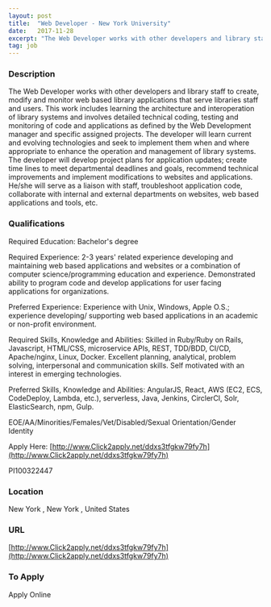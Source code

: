 ```yaml
---
layout: post
title:  "Web Developer - New York University"
date:   2017-11-28
excerpt: "The Web Developer works with other developers and library staff to create, modify and monitor web based library applications that serve libraries staff and users. This work includes learning the architecture and interoperation of library systems and involves detailed technical coding, testing and monitoring of code and applications as defined..."
tag: job
---
```


### Description   

The Web Developer works with other developers and library staff to create, modify and monitor web based library applications that serve libraries staff and users. This work includes learning the architecture and interoperation of library systems and involves detailed technical coding, testing and monitoring of code and applications as defined by the Web Development manager and specific assigned projects. The developer will learn current and evolving technologies and seek to implement them when and where appropriate to enhance the operation and management of library systems. The developer will develop project plans for application updates; create time lines to meet departmental deadlines and goals, recommend technical improvements and implement modifications to websites and applications. He/she will serve as a liaison with staff, troubleshoot application code, collaborate with internal and external departments on websites, web based applications and tools, etc.




### Qualifications   

Required Education:
Bachelor's degree

Required Experience:
2-3 years' related experience developing and maintaining web based applications and websites or a combination of computer science/programming education and experience. Demonstrated ability to program code and develop applications for user facing applications for organizations.

Preferred Experience:
Experience with Unix, Windows, Apple O.S.; experience developing/ supporting web based applications in an academic or non-profit environment.

Required Skills, Knowledge and Abilities:
Skilled in Ruby/Ruby on Rails, Javascript, HTML/CSS, microservice APIs, REST, TDD/BDD, CI/CD, Apache/nginx, Linux, Docker. Excellent planning, analytical, problem solving, interpersonal and communication skills. Self motivated with an interest in emerging technologies.

Preferred Skills, Knowledge and Abilities:
AngularJS, React, AWS (EC2, ECS, CodeDeploy, Lambda, etc.), serverless, Java, Jenkins, CirclerCI, Solr, ElasticSearch, npm, Gulp.


EOE/AA/Minorities/Females/Vet/Disabled/Sexual Orientation/Gender Identity

Apply Here: [http://www.Click2apply.net/ddxs3tfgkw79fy7h](http://www.Click2apply.net/ddxs3tfgkw79fy7h)

PI100322447




### Location   

New York , New York , United States


### URL   

[http://www.Click2apply.net/ddxs3tfgkw79fy7h](http://www.Click2apply.net/ddxs3tfgkw79fy7h)

### To Apply   

Apply Online





